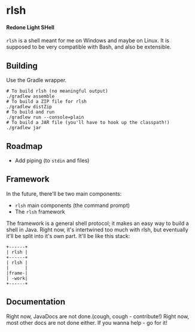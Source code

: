 # rlsh
#### Redone Light SHell
`rlsh` is a shell meant for me on Windows and maybe on Linux. It is supposed to be very compatible with Bash, and also be extensible.
## Building
Use the Gradle wrapper.

```shell
# To build rlsh (no meaningful output)
./gradlew assemble
# To build a ZIP file for rlsh
./gradlew distZip
# To build and run
./gradlew run --console=plain
# To build a JAR file (you'll have to hook up the classpath!)
./gradlew jar
```

## Roadmap
* Add piping (to `stdin` and files) 

## Framework
In the future, there'll be two main components:

* `rlsh` main components (the command prompt) 
* The `rlsh` framework 

The framework is a general shell protocol; it makes an easy way to build a shell
in Java. Right now, it's intertwined too much with rlsh, but eventually it'll be
split into it's own part. It'll be like this stack:

```
+------+
| rlsh |
+------+
| rlsh |
|      |
|frame-|
| -work|
+------+
```

## Documentation

Right now, JavaDocs are not done.(cough, cough - contribute!) Right now, most other
docs are not done either. If you wanna help - go for it!
